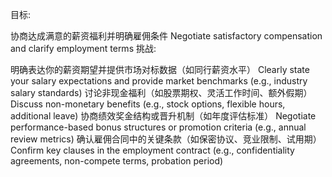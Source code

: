 目标:​​

协商达成满意的薪资福利并明确雇佣条件
Negotiate satisfactory compensation and clarify employment terms
​挑战:​​

明确表达你的薪资期望并提供市场对标数据（如同行薪资水平）
Clearly state your salary expectations and provide market benchmarks (e.g., industry salary standards)
讨论非现金福利（如股票期权、灵活工作时间、额外假期）
Discuss non-monetary benefits (e.g., stock options, flexible hours, additional leave)
协商绩效奖金结构或晋升机制（如年度评估标准）
Negotiate performance-based bonus structures or promotion criteria (e.g., annual review metrics)
确认雇佣合同中的关键条款（如保密协议、竞业限制、试用期）
Confirm key clauses in the employment contract (e.g., confidentiality agreements, non-compete terms, probation period)